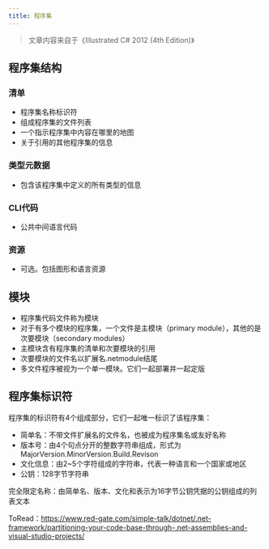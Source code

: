 ```yaml
---
title: 程序集
---
```


> 文章内容来自于《Illustrated C\# 2012 (4th Edition)》

程序集结构
----------

### 清单

* 程序集名称标识符
* 组成程序集的文件列表
* 一个指示程序集中内容在哪里的地图
* 关于引用的其他程序集的信息

### 类型元数据

* 包含该程序集中定义的所有类型的信息

### CLI代码

* 公共中间语言代码

### 资源

* 可选。包括图形和语言资源

模块
----

* 程序集代码文件称为模块
* 对于有多个模块的程序集，一个文件是主模块（primary module），其他的是次要模块（secondary modules）
* 主模块含有程序集的清单和次要模块的引用
* 次要模块的文件名以扩展名.netmodule结尾
* 多文件程序被视为一个单一模块。它们一起部署并一起定版

程序集标识符
------------

程序集的标识符有4个组成部分，它们一起唯一标识了该程序集：

* 简单名：不带文件扩展名的文件名，也被成为程序集名或友好名称
* 版本号：由4个句点分开的整数字符串组成，形式为MajorVersion.MinorVersion.Build.Revison
* 文化信息：由2\~5个字符组成的字符串，代表一种语言和一个国家或地区
* 公钥：128字节字符串

完全限定名称：由简单名、版本、文化和表示为16字节公钥凭据的公钥组成的列表文本

ToRead：https://www.red-gate.com/simple-talk/dotnet/.net-framework/partitioning-your-code-base-through-.net-assemblies-and-visual-studio-projects/



